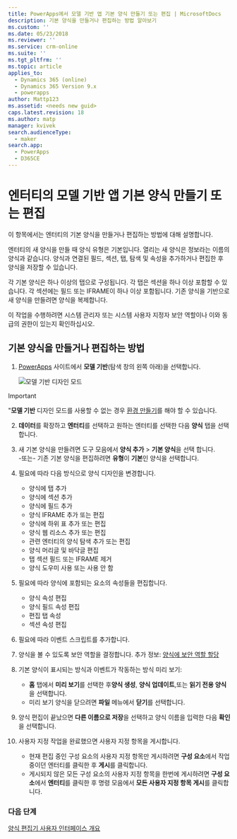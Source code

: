 ```yaml
---
title: PowerApps에서 모델 기반 앱 기본 양식 만들기 또는 편집 | MicrosoftDocs
description: 기본 양식을 만들거나 편집하는 방법 알아보기
ms.custom: ''
ms.date: 05/23/2018
ms.reviewer: ''
ms.service: crm-online
ms.suite: ''
ms.tgt_pltfrm: ''
ms.topic: article
applies_to:
  - Dynamics 365 (online)
  - Dynamics 365 Version 9.x
  - powerapps
author: Mattp123
ms.assetid: <needs new guid>
caps.latest.revision: 18
ms.author: matp
manager: kvivek
search.audienceType:
  - maker
search.app:
  - PowerApps
  - D365CE
---
```

# <a name="create-or-edit-a-model-driven-app-main-form-for-an-entity"></a>엔터티의 모델 기반 앱 기본 양식 만들기 또는 편집 

이 항목에서는 엔터티의 기본 양식을 만들거나 편집하는 방법에 대해 설명합니다.

엔터티의 새 양식을 만들 때 양식 유형은 기본입니다. 열리는 새 양식은 정보라는 이름의 양식과 같습니다. 양식과 연결된 필드, 섹션, 탭, 탐색 및 속성을 추가하거나 편집한 후 양식을 저장할 수 있습니다.

각 기본 양식은 하나 이상의 탭으로 구성됩니다. 각 탭은 섹션을 하나 이상 포함할 수 있습니다. 각 섹션에는 필드 또는 IFRAME이 하나 이상 포함됩니다. 기존 양식을 기반으로 새 양식을 만들려면 양식을 복제합니다. 

이 작업을 수행하려면 시스템 관리자 또는 시스템 사용자 지정자 보안 역할이나 이와 동급의 권한이 있는지 확인하십시오.

## <a name="how-to-create-or-edit-a-main-form"></a>기본 양식을 만들거나 편집하는 방법
  
1.   [PowerApps](https://web.powerapps.com/?utm_source=padocs&utm_medium=linkinadoc&utm_campaign=referralsfromdoc) 사이트에서 **모델 기반**(탐색 창의 왼쪽 아래)을 선택합니다.  

     ![모델 기반 디자인 모드](media/model-driven-switch.png)

> [!IMPORTANT]
> "**모델 기반** 디자인 모드를 사용할 수 없는 경우 [환경 만들기](https://docs.microsoft.com/powerapps/administrator/create-environment)를 해야 할 수 있습니다.   
  
2.  **데이터**를 확장하고 **엔터티**를 선택하고 원하는 엔터티를 선택한 다음 **양식** 탭을 선택합니다. 

3. 새 기본 양식을 만들려면 도구 모음에서 **양식 추가** > **기본 양식**을 선택 합니다.  
    \-또는- 기존 기본 양식을 편집하려면 **유형**이 **기본**인 양식을 선택합니다.
  
3.  필요에 따라 다음 방식으로 양식 디자인을 변경합니다.
    -   양식에 탭 추가
    -   양식에 섹션 추가
    -   양식에 필드 추가
    -   양식 IFRAME 추가 또는 편집
    -   양식에 하위 표 추가 또는 편집
    -   양식 웹 리소스 추가 또는 편집
    -   관련 엔터티의 양식 탐색 추가 또는 편집
    -   양식 머리글 및 바닥글 편집
    -   탭 섹션 필드 또는 IFRAME 제거
    -   양식 도우미 사용 또는 사용 안 함
    
4.  필요에 따라 양식에 포함되는 요소의 속성들을 편집합니다.
    -   양식 속성 편집
    -   양식 필드 속성 편집
    -   편집 탭 속성
    -   섹션 속성 편집

5.  필요에 따라 이벤트 스크립트를 추가합니다. 

6.  양식을 볼 수 있도록 보안 역할을 결정합니다. 추가 정보:  [양식에 보안 역할 할당](https://docs.microsoft.com/dynamics365/customer-engagement/admin/assign-security-roles-form)

7.  기본 양식이 표시되는 방식과 이벤트가 작동하는 방식 미리 보기:
    - **홈** 탭에서 **미리 보기**를 선택한 후**양식 생성**, **양식 업데이트**,또는 **읽기 전용 양식**을 선택합니다.
    - 미리 보기 양식을 닫으려면 **파일** 메뉴에서 **닫기**를 선택합니다.

8.  양식 편집이 끝났으면 **다른 이름으로 저장**을 선택하고 양식 이름을 입력한 다음 **확인**을 선택합니다.

9.  사용자 지정 작업을 완료했으면 사용자 지정 항목을 게시합니다.
    -   현재 편집 중인 구성 요소의 사용자 지정 항목만 게시하려면 **구성 요소**에서 작업 중이던 엔터티를 클릭한 후 **게시**를 클릭합니다.
    -   게시되지 않은 모든 구성 요소의 사용자 지정 항목을 한번에 게시하려면 **구성 요소**에서 **엔터티**를 클릭한 후 명령 모음에서 **모든 사용자 지정 항목 게시**를 클릭합니다.
    
 
### <a name="next-steps"></a>다음 단계  
[양식 편집기 사용자 인터페이스 개요](form-editor-user-interface-legacy.md)
 
